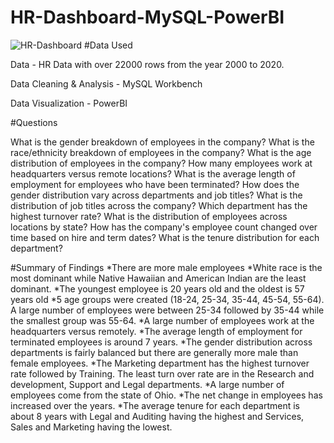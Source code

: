 # HR-Dashboard-MySQL-PowerBI
![HR-Dashboard](https://github.com/SaurabhJadhav09/HR-Dashboard-MySQL-PowerBI/assets/139687247/e4f39d8e-65a1-4a1e-b64c-5ec3da968ded)
#Data Used

Data - HR Data with over 22000 rows from the year 2000 to 2020.

Data Cleaning & Analysis - MySQL Workbench

Data Visualization - PowerBI

#Questions

What is the gender breakdown of employees in the company?
What is the race/ethnicity breakdown of employees in the company?
What is the age distribution of employees in the company?
How many employees work at headquarters versus remote locations?
What is the average length of employment for employees who have been terminated?
How does the gender distribution vary across departments and job titles?
What is the distribution of job titles across the company?
Which department has the highest turnover rate?
What is the distribution of employees across locations by state?
How has the company's employee count changed over time based on hire and term dates?
What is the tenure distribution for each department?

#Summary of Findings
*There are more male employees
*White race is the most dominant while Native Hawaiian and American Indian are the least dominant.
*The youngest employee is 20 years old and the oldest is 57 years old
*5 age groups were created (18-24, 25-34, 35-44, 45-54, 55-64). A large number of employees were between 25-34 followed by 35-44 while the smallest group was 55-64.
*A large number of employees work at the headquarters versus remotely.
*The average length of employment for terminated employees is around 7 years.
*The gender distribution across departments is fairly balanced but there are generally more male than female employees.
*The Marketing department has the highest turnover rate followed by Training. The least turn over rate are in the Research and development, Support and Legal departments.
*A large number of employees come from the state of Ohio.
*The net change in employees has increased over the years.
*The average tenure for each department is about 8 years with Legal and Auditing having the highest and Services, Sales and Marketing having the lowest.
